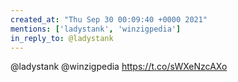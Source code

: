 ```yaml
---
created_at: "Thu Sep 30 00:09:40 +0000 2021"
mentions: ['ladystank', 'winzigpedia']
in_reply_to: @ladystank
---
```


@ladystank @winzigpedia https://t.co/sWXeNzcAXo